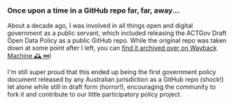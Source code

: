 
<!--
**lcochrane/lcochrane** is a ✨ _special_ ✨ repository because its `README.md` (this file) appears on your GitHub profile.

Here are some ideas to get you started:

- 🔭 I’m currently working on ...
- 🌱 I’m currently learning ...
- 👯 I’m looking to collaborate on ...
- 🤔 I’m looking for help with ...
- 💬 Ask me about ...
- 📫 How to reach me: ...
- 😄 Pronouns: ...
- ⚡ Fun fact: ...
-->

### Once upon a time in a GitHub repo far, far, away...

About a decade ago, I was involved in all things open and digital government as a public servant, which included releasing the ACTGov Draft Open Data Policy as a public GitHub repo. While the original repo was taken down at some point after I left, you can [find it archived over on Wayback Machine 🕰️ ⏮️](https://web.archive.org/web/20140114012624/http://actgov.github.io/opendatapolicy/))

I'm still super proud that this ended up being the first government policy document released by any Australian jurisdiction as a GitHub repo (shock!) let alone while still in draft form (horror!), encouraging the community to fork it and contribute to our little participatory policy project.


